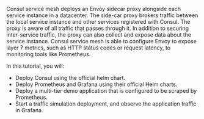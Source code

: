 Consul service mesh deploys an Envoy sidecar proxy alongside each service instance in a datacenter.
The side-car proxy brokers traffic between the local service instance and other services registered
with Consul. The proxy is aware of all traffic that passes through it. In addition to securing
inter-service traffic, the proxy can also collect and expose data about the service instance.
Consul service mesh is able to configure Envoy to expose layer 7 metrics, such as HTTP status
codes or request latency, to monitoring tools like Prometheus.

In this tutorial, you will:

- Deploy Consul using the official helm chart.
- Deploy Prometheus and Grafana using their official Helm charts.
- Deploy a multi-tier demo application that is configured to be scraped by Prometheus.
- Start a traffic simulation deployment, and observe the application traffic in Grafana.
